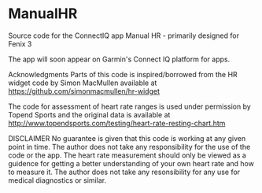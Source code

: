 # ManualHR
Source code for the ConnectIQ app Manual HR - primarily designed for Fenix 3

The app will soon appear on Garmin's Connect IQ platform for apps.

Acknowledgments
Parts of this code is inspired/borrowed from the HR widget code by Simon MacMullen available at 
https://github.com/simonmacmullen/hr-widget

The code for assessment of heart rate ranges is used under permission by Topend Sports and the original data is available at
http://www.topendsports.com/testing/heart-rate-resting-chart.htm

DISCLAIMER
No guarantee is given that this code is working at any given point in time. 
The author does not take any responsibility for the use of the code or the app. The heart rate measurement should only be 
viewed as a guidence for getting a better understanding of your own heart rate and how to measure it. The author does not 
take any resonsibility for any use for medical diagnostics or similar. 
